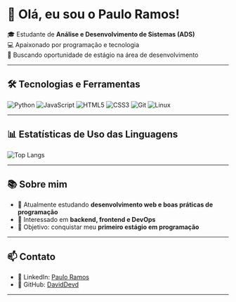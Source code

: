 # 👋 Olá, eu sou o Paulo Ramos!

🎓 Estudante de **Análise e Desenvolvimento de Sistemas (ADS)**  
💻 Apaixonado por programação e tecnologia  
🚀 Buscando oportunidade de estágio na área de desenvolvimento

---

## 🛠️ Tecnologias e Ferramentas

![Python](https://img.shields.io/badge/Python-3776AB?style=for-the-badge&logo=python&logoColor=white)
![JavaScript](https://img.shields.io/badge/JavaScript-F7DF1E?style=for-the-badge&logo=javascript&logoColor=black)
![HTML5](https://img.shields.io/badge/HTML5-E34F26?style=for-the-badge&logo=html5&logoColor=white)
![CSS3](https://img.shields.io/badge/CSS3-1572B6?style=for-the-badge&logo=css3&logoColor=white)
![Git](https://img.shields.io/badge/Git-F05032?style=for-the-badge&logo=git&logoColor=white)
![Linux](https://img.shields.io/badge/Linux-FCC624?style=for-the-badge&logo=linux&logoColor=black)

---

## 📊 Estatísticas de Uso das Linguagens

![Top Langs](https://github-readme-stats.vercel.app/api/top-langs/?username=DavidDevd&layout=compact&langs_count=6&theme=radical)

---

## 📚 Sobre mim

- 📖 Atualmente estudando **desenvolvimento web e boas práticas de programação**  
- 🌱 Interessado em **backend, frontend e DevOps**  
- 🎯 Objetivo: conquistar meu **primeiro estágio em programação**

---

## 📫 Contato

- 💼 LinkedIn: [Paulo Ramos](https://www.linkedin.com/in/paulo-ramos-b605a9209)  
- 🐙 GitHub: [DavidDevd](https://github.com/DavidDevd)

---
